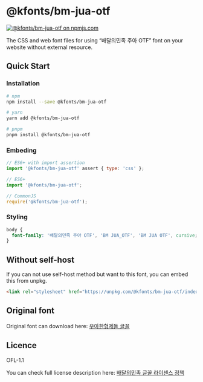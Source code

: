 # @kfonts/bm-jua-otf

[![@kfonts/bm-jua-otf on npmjs.com](https://img.shields.io/npm/v/%40kfonts%2Fbm-jua-otf)](https://www.npmjs.com/package/@kfonts/bm-jua-otf)

The CSS and web font files for using &OpenCurlyDoubleQuote;배달의민족 주아 OTF&CloseCurlyDoubleQuote; font on your website without external resource.

## Quick Start

### Installation

```sh
# npm
npm install --save @kfonts/bm-jua-otf

# yarn
yarn add @kfonts/bm-jua-otf

# pnpm
pnpm install @kfonts/bm-jua-otf
```

### Embeding

```js
// ES6+ with import assertion
import '@kfonts/bm-jua-otf' assert { type: 'css' };

// ES6+
import '@kfonts/bm-jua-otf';

// CommonJS
require('@kfonts/bm-jua-otf');
```

### Styling

```css
body {
  font-family: '배달의민족 주아 OTF', 'BM JUA_OTF', 'BM JUA OTF', cursive;
}
```

## Without self-host

If you can not use self-host method but want to this font, you can embed this from unpkg.

```html
<link rel="stylesheet" href="https://unpkg.com/@kfonts/bm-jua-otf/index.css" />
```

## Original font

Original font can download here: [우아한형제들 글꼴](https://www.woowahan.com/fonts)

## Licence

OFL-1.1

You can check full license description here: [배달의민족 글꼴 라이센스 정책](https://www.woowahan.com/fonts/license)
